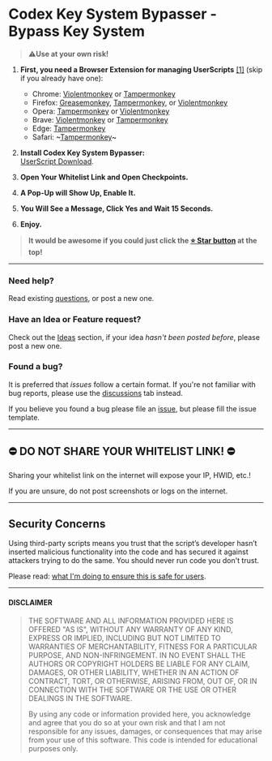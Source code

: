 # Codex Key System Bypasser - Bypass Key System

> ⚠️**Use at your own risk!**

1. **First, you need a Browser Extension for managing UserScripts** [[1]][userscrips_faq] (skip if you already have one):  
   * Chrome: [Violentmonkey][chrome_violentmonkey] or [Tampermonkey][chrome_tampermonkey]
   * Firefox: [Greasemonkey][firefox_greasemonkey], [Tampermonkey][firefox_tampermonkey], or [Violentmonkey][firefox_violentmonkey]  
   * Opera: [Tampermonkey][opera_tampermonkey] or [Violentmonkey][opera_violentmonkey]
   * Brave: [Violentmonkey][chrome_violentmonkey] or [Tampermonkey][chrome_tampermonkey]
   * Edge: [Tampermonkey][edge_tampermonkey]  
   * Safari: ~[Tampermonkey][safari_tampermonkey]~

2. **Install Codex Key System Bypasser:**  
   [UserScript Download](https://www.tampermonkey.net/script_installation.php#url=github/release).

3. **Open Your Whitelist Link and Open Checkpoints.**

4. **A Pop-Up will Show Up, Enable It.**

5. **You Will See a Message, Click Yes and Wait 15 Seconds.**

6. **Enjoy.**

> **It would be awesome if you could just click the [⭐️ Star button](https://github.com/falpearx/Codex-Key-System-Bypasser) at the top!**

----

### Need help?
Read existing [questions](https://github.com/falpearx/Codex-Key-System-Bypasser/discussions), or post a new one.

### Have an Idea or Feature request?
Check out the [Ideas][ideas] section, if your idea _hasn't been posted before_, please post a new one.

### Found a bug?
It is preferred that _issues_ follow a certain format. If you're not familiar with bug reports, please use the [discussions][discussions] tab instead.

If you believe you found a bug please file an [issue](https://github.com/falpearx/Codex-Key-System-Bypasser/issues), but please fill the issue template.

----

## ⛔️ DO NOT SHARE YOUR WHITELIST LINK! ⛔️ ##
Sharing your whitelist link on the internet will expose your IP, HWID, etc.!

If you are unsure, do not post screenshots or logs on the internet.

----

## Security Concerns

Using third-party scripts means you trust that the script’s developer hasn’t inserted malicious functionality into the code and has secured it against attackers trying to do the same. You should never run code you don't trust.

Please read: [what I'm doing to ensure this is safe for users][security_policy].

----

#### DISCLAIMER

> THE SOFTWARE AND ALL INFORMATION PROVIDED HERE IS OFFERED "AS IS", WITHOUT ANY WARRANTY OF ANY KIND, EXPRESS OR IMPLIED, INCLUDING BUT NOT LIMITED TO WARRANTIES OF MERCHANTABILITY, FITNESS FOR A PARTICULAR PURPOSE, AND NON-INFRINGEMENT. IN NO EVENT SHALL THE AUTHORS OR COPYRIGHT HOLDERS BE LIABLE FOR ANY CLAIM, DAMAGES, OR OTHER LIABILITY, WHETHER IN AN ACTION OF CONTRACT, TORT, OR OTHERWISE, ARISING FROM, OUT OF, OR IN CONNECTION WITH THE SOFTWARE OR THE USE OR OTHER DEALINGS IN THE SOFTWARE.
>
> By using any code or information provided here, you acknowledge and agree that you do so at your own risk and that I am not responsible for any issues, damages, or consequences that may arise from your use of this software. This code is intended for educational purposes only.


<!-- links -->
  [userscrips_faq]: https://en.wikipedia.org/wiki/Userscript
  [greasyfork_icon]: https://user-images.githubusercontent.com/3372598/166113712-1bc3d654-1342-4f1e-9845-21c3b21524b1.png
  [openuserjs_icon]: https://user-images.githubusercontent.com/3372598/166113714-5a2ede39-8d66-43a8-b5da-8f1897cb3121.png
  [greasyfork_moderation]: https://greasyfork.org/en/moderator_actions

  [issues]: https://github.com/falpearx/Codex-Key-System-Bypasser/issues
  [issues_open]: https://github.com/falpearx/Codex-Key-System-Bypasser/issues
  [issues_closed]: https://github.com/falpearx/Codex-Key-System-Bypasser/issues
  [prs]: https://github.com/falpearx/Codex-Key-System-Bypasser/pulls
  [pr_open]: https://github.com/falpearx/Codex-Key-System-Bypasser/pulls
  [prs_closed]: https://github.com/falpearx/Codex-Key-System-Bypasser/pulls
  [forks]: https://github.com/falpearx/Codex-Key-System-Bypasser/network/members

  [wiki]: https://github.com/falpearx/Codex-Key-System-Bypasser/wiki
  [discussions]: https://github.com/falpearx/Codex-Key-System-Bypasser/discussions
  [ideas]: https://github.com/falpearx/Codex-Key-System-Bypasser/discussions/categories/2-ideas
  [questions]: https://github.com/falpearx/Codex-Key-System-Bypasser/discussions/categories/1-questions-answers
  [security_policy]: https://github.com/falpearx/Codex-Key-System-Bypasser/wiki/Security-Policy

<!-- Extensions -->
  [chrome_violentmonkey]: https://chrome.google.com/webstore/detail/violent-monkey/jinjaccalgkegednnccohejagnlnfdag
  [chrome_tampermonkey]: https://chrome.google.com/webstore/detail/tampermonkey/dhdgffkkebhmkfjojejmpbldmpobfkfo
  [firefox_greasemonkey]: https://addons.mozilla.org/firefox/addon/greasemonkey/
  [firefox_tampermonkey]: https://addons.mozilla.org/firefox/addon/tampermonkey/
  [firefox_violentmonkey]: https://addons.mozilla.org/firefox/addon/violentmonkey/
  [safari_tampermonkey]: https://github.com/victornpb/undiscord/issues/91#issuecomment-654514364
  [edge_tampermonkey]: https://microsoftedge.microsoft.com/addons/detail/tampermonkey/iikmkjmpaadaobahmlepeloendndfphd
  [opera_tampermonkey]: https://addons.opera.com/extensions/details/tampermonkey-beta/
  [opera_violentmonkey]: https://addons.opera.com/extensions/details/violent-monkey/
  
